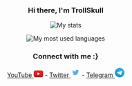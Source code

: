 <div align="center">

### Hi there, I'm  TrollSkull

![My stats](https://github-readme-stats.vercel.app/api?username=TrollSkull&count_private=true&show_icons=true&theme=dark)

![My most used languages](https://github-readme-stats.vercel.app/api/top-langs/?username=TrollSkull&count_private=true&show_icons=true&theme=dark&layout=compact&card_width=445&langs_count=6)
  
### Connect with me :}
<a href="https://youtube.com/channel/UCOtwxmkZDF0wrrQ5JGnnOUA"> YouTube </a> <img src="/resources/youtube.jpg" width="22"/> -
<a href="https://twitter.com/ImTrollSkull?s=09"> Twitter </a> <img src="/resources/twitter.jpg" width="22"/> -
<a href="https://t.me/TrollSkull"> Telegram </a> <img src="/resources/telegram.jpg" width="22"/>
  
</div>
